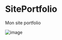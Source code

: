 # SitePortfolio
Mon site portfolio

![image](https://user-images.githubusercontent.com/97635006/210194444-8233cdd2-7750-4cac-b218-762b56d00348.png)
